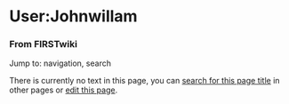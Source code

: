 

# User:Johnwillam

### From FIRSTwiki

Jump to: navigation, search

There is currently no text in this page, you can [search for this page
title](/index.php/Special:Search/Johnwillam "Special:Search/Johnwillam" ) in
other pages or [edit this
page](http://www.firstwiki.net/index.php?title=User:Johnwillam&action=edit
"http://www.firstwiki.net/index.php?title=User:Johnwillam&action=edit" ).

